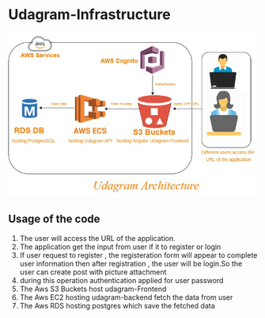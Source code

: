 # Udagram-Infrastructure
![image info](./Documentation/Udagram-Architecture.jpg)
## Usage of the code
1. The user will access the URL of the application.
2. The application get the input from user if it to register or login 
3. If user request to register , the registeration form will appear to complete user information then after registration , the user will be login.So the user can create post with picture attachment
4. during this operation authentication applied for user password 
5. The Aws S3 Buckets host udagram-Frontend 
6. The Aws EC2 hosting udagram-backend fetch the data from user
7. The Aws RDS hosting postgres which save the fetched data

